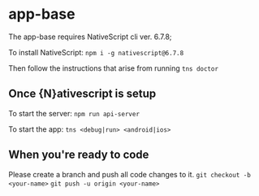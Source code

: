 # app-base
The app-base requires NativeScript cli ver. 6.7.8;

To install NativeScript:
`npm i -g nativescript@6.7.8`

Then follow the instructions that arise from running
`tns doctor`

## Once {N}ativescript is setup
To start the server:
`npm run api-server`

To start the app:
`tns <debug|run> <android|ios>`

## When you're ready to code
Please create a branch and push all code changes to it.
`git checkout -b <your-name>`
`git push -u origin <your-name>`
